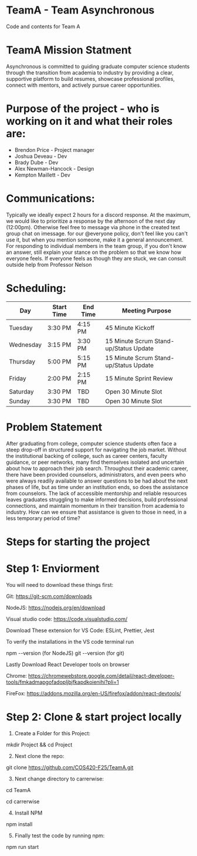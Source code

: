 # TeamA - Team Asynchronous
Code and contents for Team A

# TeamA Mission Statment

Asynchronous is committed to guiding graduate computer science students through the transition from academia to industry by providing a clear, supportive platform to build resumes, showcase professional profiles, connect with mentors, and actively pursue career opportunities.


# Purpose of the project - who is working on it and what their roles are:
+ Brendon Price - Project manager 
+ Joshua Deveau - Dev 
+ Brady Dube - Dev 
+ Alex Newman-Hancock - Design 
+ Kempton Maillett - Dev



# Communications:

Typically we ideally expect 2 hours for a discord response. At the maximum, we would like to prioritize a response by the afternoon of the next day (12:00pm). Otherwise feel free to message via phone in the created text group chat on imessage. for our @everyone policy, don't feel like you can't use it, but when you mention someone, make it a general announcement. For responding to individual members in the team group, if you don't know an answer, still explain your stance on the problem so that we know how everyone feels. If everyone feels as though they are stuck, we can consult outside help from Professor Nelson



# Scheduling:

| Day  | Start Time | End Time | Meeting Purpose |
| ------------- | ------------- | ------------- | ------------- |
| Tuesday | 3:30 PM | 4:15 PM | 45 Minute Kickoff |
| Wednesday  | 3:15 PM  | 3:30 PM | 15 Minute Scrum Stand-up/Status Update |    
| Thursday  | 5:00 PM  | 5:15 PM | 15 Minute Scrum Stand-up/Status Update |
| Friday | 2:00 PM | 2:15 PM | 15 Minute Sprint Review |
| Saturday  | 3:30 PM  | TBD | Open 30 Minute Slot |  
| Sunday  | 3:30 PM  | TBD | Open 30 Minute Slot |







# Problem Statement 

After graduating from college, computer science students often face a steep drop-off in structured support for navigating the job market. Without the institutional backing of college, such as career centers, faculty guidance, or peer networks, many find themselves isolated and uncertain about how to approach their job search. Throughout their academic career, there have been provided counselors, administrators, and even peers who were always readily available to answer questions to be had about the next phases of life, but as time under an institution ends, so does the assistance from counselors. The lack of accessible mentorship and reliable resources leaves graduates struggling to make informed decisions, build professional connections, and maintain momentum in their transition from academia to industry. How can we ensure that assistance is given to those in need, in a less temporary period of time?

# Steps for starting the project

# Step 1: Enviorment

You will need to download these things first:

Git: https://git-scm.com/downloads

NodeJS: https://nodejs.org/en/download

Visual studio code: https://code.visualstudio.com/

Download These extension for VS Code:
ESLint,
Prettier,
Jest

To verify the installations in the VS code terminal run

npm --version (for NodeJS)
git --version (for git)

Lastly Download React Developer tools on browser

Chrome: https://chromewebstore.google.com/detail/react-developer-tools/fmkadmapgofadopljbjfkapdkoienihi?pli=1

FireFox: https://addons.mozilla.org/en-US/firefox/addon/react-devtools/

# Step 2: Clone & start project locally

1. Create a Folder for this Project:

mkdir Project &&
cd Project

2. Next clone the repo:

git clone https://github.com/COS420-F25/TeamA.git

3. Next change directory to carrerwise:

cd TeamA

cd carrerwise

4. Install NPM

npm install

5. Finally test the code by running npm:

npm run start


